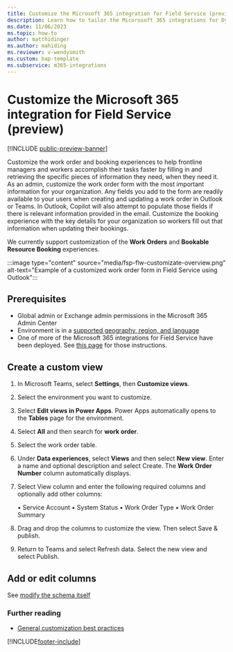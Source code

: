 ```yaml
---
title: Customize the Microsoft 365 integration for Field Service (preview)
description: Learn how to tailor the Micorosoft 365 integrations for Dynamics 365 Field Service to your business
ms.date: 11/06/2023
ms.topic: how-to
author: matthidinger
ms.author: mahiding
ms.reviewer: v-wendysmith
ms.custom: bap-template
ms.subservice: m365-integrations
---
```


# Customize the Microsoft 365 integration for Field Service (preview)

[!INCLUDE [public-preview-banner](../includes/public-preview-banner.md)]

Customize the work order and booking experiences to help frontline managers and workers accomplish their tasks faster by filling in and retrieving the specific pieces of information they need, when they need it. As an admin, customize the work order form with the most important information for your organization. Any fields you add to the form are readily available to your users when creating and updating a work order in Outlook or Teams. In Outlook, Copilot will also attempt to populate those fields if there is relevant information provided in the email. Customize the booking experience with the key details for your organization so workers fill out that information when updating their bookings.

We currently support customization of the **Work Orders** and **Bookable Resource Booking** experiences.

:::image type="content" source="media/fsp-flw-customizate-overview.png" alt-text="Example of a customized work order form in Field Service using Outlook":::

<!--- TODO: Documentation image showing Outlook with customized fields, and maybe arrows showing which pieces of content are extracted from the email into the form --->

<Screenshot of Teams>

## Prerequisites

- Global admin or Exchange admin permissions in the Microsoft 365 Admin Center
- Environment is in a [supported geography, region, and language](flw-overview.md#supported-geographies-regions-and-languages)
- One of more of the Microsoft 365 integrations for Field Service have been deployed. See [this page](flw-admin.md) for those instructions.

## Create a custom view

1. In Microsoft Teams, select **Settings**, then **Customize views**.

1. Select the environment you want to customize.

1. Select **Edit views in Power Apps**. Power Apps automatically opens to the **Tables** page for the environment.

1. Select **All** and then search for **work order**.

1. Select the work order table.

1. Under **Data experiences**, select **Views** and then select **New view**. Enter a name and optional description and select Create. The **Work Order Number** column automatically displays.

1. Select View column and enter the following required columns and optionally add other columns:

   • Service Account
   • System Status
   • Work Order Type
   • Work Order Summary

1. Drag and drop the columns to customize the view. Then select Save & publish.

1. Return to Teams and select Refresh data. Select the new view and select Publish.

## Add or edit columns

See [modify the schema itself](field-service-customize-columns-fields.md)

### Further reading

* [General customization best practices](field-service-customization-best-practices.md)


[!INCLUDE[footer-include](../includes/footer-banner.md)]